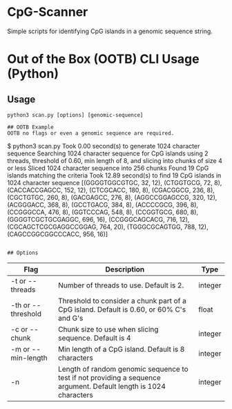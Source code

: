 # CpG-Scanner
Simple scripts for identifying CpG islands in a genomic sequence string.

# Out of the Box (OOTB) CLI Usage (Python)

## Usage

```
python3 scan.py [options] [genomic-sequence]

## OOTB Example
OOTB no flags or even a genomic sequence are required.

```
$ python3 scan.py
Took 0.00 second(s) to generate 1024 character sequence
Searching 1024 character sequence for CpG islands using 2 threads, threshold of 0.60, min length of 8, and slicing into chunks of size 4 or less
Sliced 1024 character sequence into 256 chunks
Found 19 CpG islands matching the criteria
Took 12.89 second(s) to find 19 CpG islands in 1024 character sequence
[(GGGGTGGCGTGC, 32, 12), (CTGGTGCG, 72, 8), (CACCACCGAGCC, 152, 12), (CTCGCACC, 180, 8), (CGACGGCG, 236, 8), (CGCTGTGC, 260, 8), (GACGAGCC, 276, 8), (AGGCCGGAGCCG, 320, 12), (ACGGGACC, 368, 8), (GCCTGACG, 384, 8), (ACCCCGCG, 396, 8), (CCGGGCCA, 476, 8), (GGTCCCAG, 548, 8), (CCGGTGCG, 680, 8), (GGGGTCGCTGCGAGGC, 696, 16), (CCGGGCAGCACG, 716, 12), (CGCAGCTCGCGAGGCCGGAG, 764, 20), (TGGGCGCAGTGG, 788, 12), (CAGCCGGCGGCCCACC, 956, 16)]
```

## Options
```
| Flag                  | Description        | Type    |
| --------------------- | ------------------ | ------- |
| -t or --threads       | Number of threads to use. Default is 2. | integer |
| -th or --threshold    | Threshold to consider a chunk part of a CpG island. Default is 0.60, or 60% C's and G's | float |
| -c or --chunk         | Chunk size to use when slicing sequence. Default is 4 | integer |
| -m or --min-length    | Min length of a CpG island. Default is 8 characters | integer |
| -n                    | Length of random genomic sequence to test if not providing a sequence argument. Default length is 1024 characters | integer |

